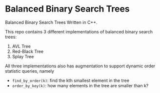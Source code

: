 # Balanced Binary Search Trees
Balanced Binary Search Trees Written in C++.

This repo contains 3 different implementations of balanced binary search trees:
1) AVL Tree
2) Red-Black Tree
3) Splay Tree

All three implementations also has augmentation to support dynamic order statistic queries, namely
- `find_by_order(k)`: find the kth smallest element in the tree
- `order_by_key(k)`: how many elements in the tree are smaller than k? 
